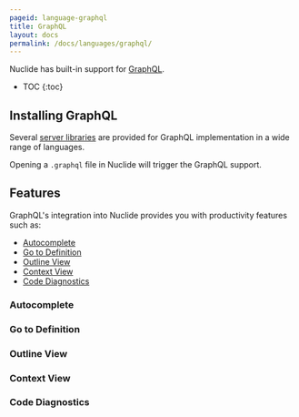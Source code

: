 ```yaml
---
pageid: language-graphql
title: GraphQL
layout: docs
permalink: /docs/languages/graphql/
---
```


Nuclide has built-in support for [GraphQL](http://graphql.org/).

* TOC
{:toc}

## Installing GraphQL

Several [server libraries](http://graphql.org/code/) are provided for GraphQL implementation in a wide range of languages.

Opening a `.graphql` file in Nuclide will trigger the GraphQL support.

## Features

GraphQL's integration into Nuclide provides you with productivity features such as:

- [Autocomplete](#features__autocomplete)
- [Go to Definition](#features__go-to-definition)
- [Outline View](#features__outline-view)
- [Context View](#features__context-view)
- [Code Diagnostics](#features__code-diagnostics)

### Autocomplete

### Go to Definition

### Outline View

### Context View

### Code Diagnostics
